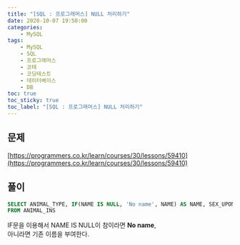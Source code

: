 ```yaml
---
title: "[SQL : 프로그래머스] NULL 처리하기"
date: 2020-10-07 19:50:00
categories:
    - MySQL
tags:
    - MySQL
    - SQL
    - 프로그래머스
    - 코테
    - 코딩테스트
    - 데이터베이스
    - DB
toc: true
toc_sticky: true
toc_label: "[SQL : 프로그래머스] NULL 처리하기"
---
```

## 문제
[https://programmers.co.kr/learn/courses/30/lessons/59410](https://programmers.co.kr/learn/courses/30/lessons/59410)
## 풀이
```SQL
SELECT ANIMAL_TYPE, IF(NAME IS NULL, 'No name', NAME) AS NAME, SEX_UPON_INTAKE
FROM ANIMAL_INS
```
IF문을 이용해서 NAME IS NULL이 참이라면 **No name**,  
아니라면 기존 이름을 부여한다.  
